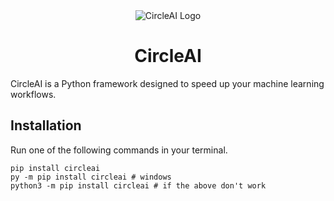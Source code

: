 <center>
<img src="assets/logo.svg" alt="CircleAI Logo" />

# CircleAI

</center>

CircleAI is a Python framework designed to speed up your machine learning workflows.

## Installation

Run one of the following commands in your terminal.

```shell
pip install circleai
py -m pip install circleai # windows
python3 -m pip install circleai # if the above don't work
```
